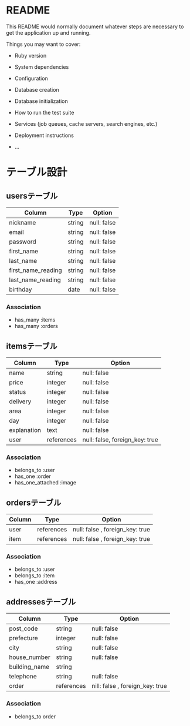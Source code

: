 # README

This README would normally document whatever steps are necessary to get the
application up and running.

Things you may want to cover:

* Ruby version

* System dependencies

* Configuration

* Database creation

* Database initialization

* How to run the test suite

* Services (job queues, cache servers, search engines, etc.)

* Deployment instructions

* ...

# テーブル設計

## usersテーブル
| Column | Type | Option |
| ------ | ---- | ------ |
| nickname | string | null: false |
| email | string | null: false |
| password | string | null: false |
| first_name | string | null: false |
| last_name | string | null: false |
| first_name_reading | string | null: false |
| last_name_reading | string | null: false |
| birthday | date | null: false |

### Association

- has_many :items
- has_many :orders

## itemsテーブル
| Column | Type | Option |
| ------ | ---- | ------ |
| name | string | null: false |
| price | integer | null: false |
| status | integer | null: false |
| delivery | integer | null: false |
| area | integer | null: false |
| day | integer | null: false |
| explanation | text | null: false |
| user | references | null: false, foreign_key: true |

### Association

- belongs_to :user
- has_one :order
- has_one_attached :image

## ordersテーブル

| Column | Type | Option |
| ------ | ---- | ------ |
| user | references | null: false , foreign_key: true |
| item | references | null: false , foreign_key: true |

### Association

- belongs_to :user
- belongs_to :item
- has_one :address


## addressesテーブル

| Column | Type | Option |
| ------ | ---- | ------ |
| post_code | string | null: false |
| prefecture | integer | null: false |
| city | string | null: false |
| house_number | string | null: false|
| building_name | string| |
| telephone | string | null: false |
| order | references | nill: false , foreign_key: true |

### Association

- belongs_to order
